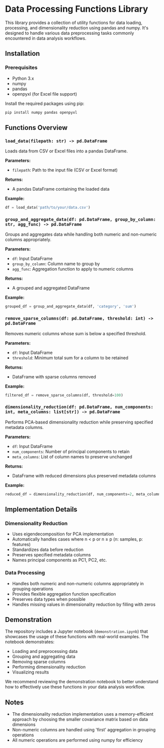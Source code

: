 # Data Processing Functions Library

This library provides a collection of utility functions for data loading, processing, and dimensionality reduction using pandas and numpy. It's designed to handle various data preprocessing tasks commonly encountered in data analysis workflows.

## Installation

### Prerequisites
- Python 3.x
- numpy
- pandas
- openpyxl (for Excel file support)

Install the required packages using pip:
```bash
pip install numpy pandas openpyxl
```

## Functions Overview

### `load_data(filepath: str) -> pd.DataFrame`
Loads data from CSV or Excel files into a pandas DataFrame.

**Parameters:**
- `filepath`: Path to the input file (CSV or Excel format)

**Returns:**
- A pandas DataFrame containing the loaded data

**Example:**
```python
df = load_data('path/to/your/data.csv')
```

### `group_and_aggregate_data(df: pd.DataFrame, group_by_column: str, agg_func) -> pd.DataFrame`
Groups and aggregates data while handling both numeric and non-numeric columns appropriately.

**Parameters:**
- `df`: Input DataFrame
- `group_by_column`: Column name to group by
- `agg_func`: Aggregation function to apply to numeric columns

**Returns:**
- A grouped and aggregated DataFrame

**Example:**
```python
grouped_df = group_and_aggregate_data(df, 'category', 'sum')
```

### `remove_sparse_columns(df: pd.DataFrame, threshold: int) -> pd.DataFrame`
Removes numeric columns whose sum is below a specified threshold.

**Parameters:**
- `df`: Input DataFrame
- `threshold`: Minimum total sum for a column to be retained

**Returns:**
- DataFrame with sparse columns removed

**Example:**
```python
filtered_df = remove_sparse_columns(df, threshold=100)
```

### `dimensionality_reduction(df: pd.DataFrame, num_components: int, meta_columns: list[str]) -> pd.DataFrame`
Performs PCA-based dimensionality reduction while preserving specified metadata columns.

**Parameters:**
- `df`: Input DataFrame
- `num_components`: Number of principal components to retain
- `meta_columns`: List of column names to preserve unchanged

**Returns:**
- DataFrame with reduced dimensions plus preserved metadata columns

**Example:**
```python
reduced_df = dimensionality_reduction(df, num_components=2, meta_columns=['category', 'date'])
```

## Implementation Details

### Dimensionality Reduction
- Uses eigendecomposition for PCA implementation
- Automatically handles cases where n < p or n ≥ p (n: samples, p: features)
- Standardizes data before reduction
- Preserves specified metadata columns
- Names principal components as PC1, PC2, etc.

### Data Processing
- Handles both numeric and non-numeric columns appropriately in grouping operations
- Provides flexible aggregation function specification
- Preserves data types when possible
- Handles missing values in dimensionality reduction by filling with zeros

## Demonstration

The repository includes a Jupyter notebook (`demonstration.ipynb`) that showcases the usage of these functions with real-world examples. The notebook demonstrates:
- Loading and preprocessing data
- Grouping and aggregating data
- Removing sparse columns
- Performing dimensionality reduction
- Visualizing results

We recommend reviewing the demonstration notebook to better understand how to effectively use these functions in your data analysis workflow.

## Notes
- The dimensionality reduction implementation uses a memory-efficient approach by choosing the smaller covariance matrix based on data dimensions
- Non-numeric columns are handled using 'first' aggregation in grouping operations
- All numeric operations are performed using numpy for efficiency

